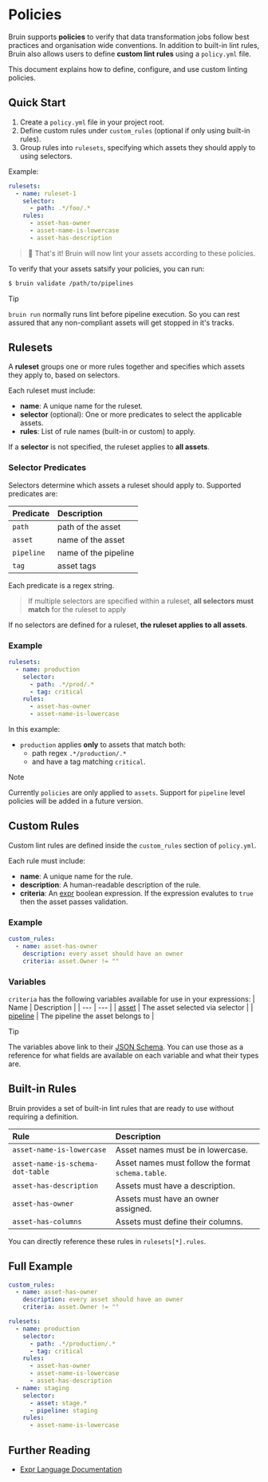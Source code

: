 # Policies

Bruin supports **policies** to verify that data transformation jobs follow best practices and organisation wide conventions. In addition to built-in lint rules, Bruin also allows users to define **custom lint rules** using a `policy.yml` file.

This document explains how to define, configure, and use custom linting policies.

## Quick Start

1. Create a `policy.yml` file in your project root.
2. Define custom rules under `custom_rules` (optional if only using built-in rules).
3. Group rules into `rulesets`, specifying which assets they should apply to using selectors.

Example:

```yaml
rulesets:
  - name: ruleset-1
    selector:
      - path: .*/foo/.*
    rules:
      - asset-has-owner
      - asset-name-is-lowercase
      - asset-has-description
```

> 🚀 That's it! Bruin will now lint your assets according to these policies.

To verify that your assets satsify your policies, you can run:
```sh
$ bruin validate /path/to/pipelines
```

> [!tip]
> `bruin run` normally runs lint before pipeline execution. So you can rest assured that any non-compliant assets will get stopped in it's tracks.

## Rulesets

A **ruleset** groups one or more rules together and specifies which assets they apply to, based on selectors.

Each ruleset must include:
- **name**: A unique name for the ruleset.
- **selector** (optional): One or more predicates to select the applicable assets.
- **rules**: List of rule names (built-in or custom) to apply.

If a **selector** is not specified, the ruleset applies to **all assets**.

### Selector Predicates

Selectors determine which assets a ruleset should apply to. Supported predicates are:

| Predicate | Description |
| :--- | :--- |
| `path` | path of the asset |
| `asset` | name of the asset |
| `pipeline` | name of the pipeline |
| `tag` | asset tags |

Each predicate is a regex string.

> If multiple selectors are specified within a ruleset, **all selectors must match** for the ruleset to apply

If no selectors are defined for a ruleset, **the ruleset applies to all assets**.

### Example

```yaml
rulesets:
  - name: production
    selector:
      - path: .*/prod/.*
      - tag: critical
    rules:
      - asset-has-owner
      - asset-name-is-lowercase
```

In this example:
- `production` applies **only** to assets that match both:
  - path regex `.*/production/.*`
  - and have a tag matching `critical`.

> [!note]
> Currently `policies` are only applied to `assets`. Support for `pipeline` level policies will be added in a future version.
## Custom Rules

Custom lint rules are defined inside the `custom_rules` section of `policy.yml`.

Each rule must include:
- **name**: A unique name for the rule.
- **description**: A human-readable description of the rule.
- **criteria**: An [expr](https://expr-lang.org/) boolean expression. If the expression evalutes to `true` then the asset passes validation.

### Example

```yaml
custom_rules:
  - name: asset-has-owner
    description: every asset should have an owner
    criteria: asset.Owner != ""
```

### Variables

`criteria` has the following variables available for use in your expressions:
| Name | Description |
| ---  | --- |
| [asset](https://github.com/bruin-data/bruin-vscode/blob/1726eda362f29bf95f5ffc6b50addf8b63f2128b/schemas/yaml-assets-schema.json) | The asset selected via selector |
| [pipeline](https://github.com/bruin-data/bruin-vscode/blob/1726eda362f29bf95f5ffc6b50addf8b63f2128b/schemas/pipeline-schema.json) | The pipeline the asset belongs to |

> [!tip]
> The variables above link to their [JSON Schema](https://json-schema.org/). You can use those as a reference for what fields are available on each variable and
> what their types are.


## Built-in Rules

Bruin provides a set of built-in lint rules that are ready to use without requiring a definition.

| Rule | Description |
| :--- | :--- |
| `asset-name-is-lowercase` | Asset names must be in lowercase. |
| `asset-name-is-schema-dot-table` | Asset names must follow the format `schema.table`. |
| `asset-has-description` | Assets must have a description. |
| `asset-has-owner` | Assets must have an owner assigned. |
| `asset-has-columns` | Assets must define their columns. |

You can directly reference these rules in `rulesets[*].rules`.

## Full Example

```yaml
custom_rules:
  - name: asset-has-owner
    description: every asset should have an owner
    criteria: asset.Owner != ""

rulesets:
  - name: production
    selector:
      - path: .*/production/.*
      - tag: critical
    rules:
      - asset-has-owner
      - asset-name-is-lowercase
      - asset-has-description
  - name: staging
    selector:
      - asset: stage.*
      - pipeline: staging
    rules:
      - asset-name-is-lowercase
```


## Further Reading

- [Expr Language Documentation](https://expr-lang.org/)
